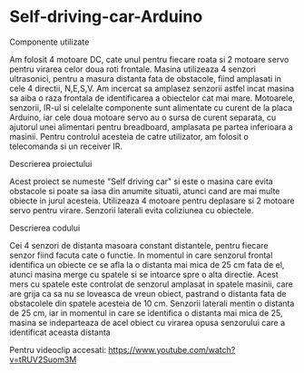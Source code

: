 # Self-driving-car-Arduino

Componente utilizate

Am folosit 4 motoare DC, cate unul pentru fiecare roata si 2 motoare servo pentru virarea celor doua roti frontale. Masina utilizeaza 4 senzori ultrasonici, pentru a masura distanta fata de obstacole, fiind amplasati in cele 4 directii, N,E,S,V. Am incercat sa amplasez senzorii astfel incat masina sa aiba o raza frontala de identificarea a obiectelor cat mai mare. Motoarele, senzorii, IR-ul si celelalte componente sunt alimentate cu curent de la placa Arduino, iar cele doua motoare servo au o sursa de curent separata, cu ajutorul unei alimentari pentru breadboard, amplasata pe partea inferioara a masinii. Pentru controlul acesteia de catre utilizator, am folosit o telecomanda si un receiver IR.

Descrierea proiectului

Acest proiect se numeste "Self driving car" si este o masina care evita obstacole si poate sa iasa din anumite situatii, atunci cand are mai multe obiecte in jurul acesteia. Utilizeaza 4 motoare pentru deplasare si 2 motoare servo pentru virare. Senzorii laterali evita coliziunea cu obiectele.

Descrierea codului

Cei 4 senzori de distanta masoara constant distantele, pentru fiecare senzor fiind facuta cate o functie. In momentul in care senzorul frontal identifica un obiecte ce se afla la o distanta mai mica de 25 cm fata de el, atunci masina merge cu spatele si se intoarce spre o alta directie. Acest mers cu spatele este controlat de senzorul amplasat in spatele masinii, care are grija ca sa nu se loveasca de vreun obiect, pastrand o distanta fata de obstacolele din spatele acesteia de 10 cm. Senzorii laterali mentin o distanta de 25 cm, iar in momentul in care se identifica o distanta mai mica de 25, masina se indeparteaza de acel obiect cu virarea opusa senzorului care a identificat aceasta distanta

Pentru videoclip accesati: https://www.youtube.com/watch?v=tRUV2Suom3M

